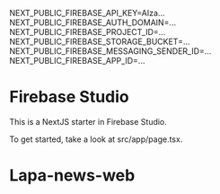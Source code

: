 NEXT_PUBLIC_FIREBASE_API_KEY=AIza...
NEXT_PUBLIC_FIREBASE_AUTH_DOMAIN=...
NEXT_PUBLIC_FIREBASE_PROJECT_ID=...
NEXT_PUBLIC_FIREBASE_STORAGE_BUCKET=...
NEXT_PUBLIC_FIREBASE_MESSAGING_SENDER_ID=...
NEXT_PUBLIC_FIREBASE_APP_ID=...
# Firebase Studio

This is a NextJS starter in Firebase Studio.

To get started, take a look at src/app/page.tsx.
# Lapa-news-web
